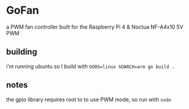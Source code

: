# GoFan
a PWM fan controller built for the Raspberry Pi 4 & Noctua NF-A4x10 5V PWM

## building
i'm running ubuntu so I build with `GOOS=linux GOARCH=arm go build .`

## notes
the gpio library requires root to to use PWM mode, so run with `sudo`
